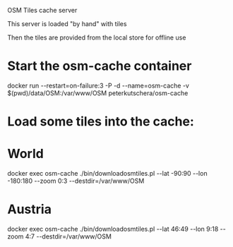 OSM Tiles cache server

This server is loaded "by hand" with tiles 

Then the tiles are provided from the local store for offline use
   

# Start the osm-cache container
docker run --restart=on-failure:3 -P  -d --name=osm-cache -v $(pwd)/data/OSM:/var/www/OSM peterkutschera/osm-cache

# Load some tiles into the cache:
# World
docker exec osm-cache ./bin/downloadosmtiles.pl --lat -90:90 --lon -180:180 --zoom 0:3 --destdir=/var/www/OSM
# Austria
docker exec osm-cache ./bin/downloadosmtiles.pl --lat 46:49 --lon 9:18 --zoom 4:7 --destdir=/var/www/OSM

